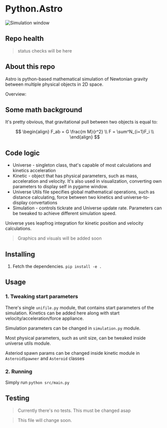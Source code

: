 # Python.Astro

![Simulation window](https://github.com/user-attachments/assets/0b35ba48-3540-47d1-bdcb-a590008a3eff)


## Repo health

> status checks will be here

## About this repo

Astro is python-based mathematical simulation of Newtonian gravity between multiple physical objects in 2D space.

Overview:

## Some math background 

It's pretty obvious, that gravitational pull between two objects is equal to:

$$
\begin{align}
F_ab = G \frac{m M}{r^2} \\
F = \sum^N_{i=1}F_i \\
\end{align}
$$

## Code logic

- Universe - singleton class, that's capable of most calculations and kinetics acceleration
- Kinetic - object that has physical parameters, such as mass, acceleration and velocity. It's also used in visualization, converting own parameters to display self in pygame window.
- Universe Utils file specifies global mathematical operations, such as distance calculating, force between two kinetics and universe-to-display convertations
- Simulation - controls tickrate and Universe update rate. Parameters can be tweaked to achieve different simulation speed.

Universe yses leapfrog integration for kinetic position and velocity calculations.

> Graphics and visuals will be added soon

## Installing

1. Fetch the dependencies. `pip install -e .`

## Usage

### 1. Tweaking start parameters

There's single `unifile.py` module, that contains start parameters of the simulation. Kinetics can be added here along with start velocity/acceleration/force appliance. 

Simulation parameters can be changed in `simulation.py` module.

Most physical parameters, such as unit size, can be tweaked inside universe utils module.

Asteriod spawn params can be changed inside kinetic module in `AsteroidSpawner` and `Asteroid` classes

### 2. Running

Simply run `python src/main.py`

## Testing

> Currently there's no tests. This must be changed asap


> This file will change soon. 
